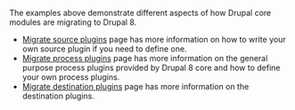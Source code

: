 The examples above demonstrate different aspects of how Drupal core modules are migrating to Drupal 8.

* [Migrate source plugins](https://www.drupal.org/docs/8/api/migrate-api/migrate-source-plugins) page has more information on how to write your own source plugin if you need to define one.
* [Migrate process plugins](https://www.drupal.org/docs/8/api/migrate-api/migrate-process-plugins) page has more information on the general purpose process plugins provided by Drupal 8 core and how to define your own process plugins.
* [Migrate destination plugins](https://www.drupal.org/docs/8/api/migrate-api/migrate-destination-plugin-examples) page has more information on the destination plugins.